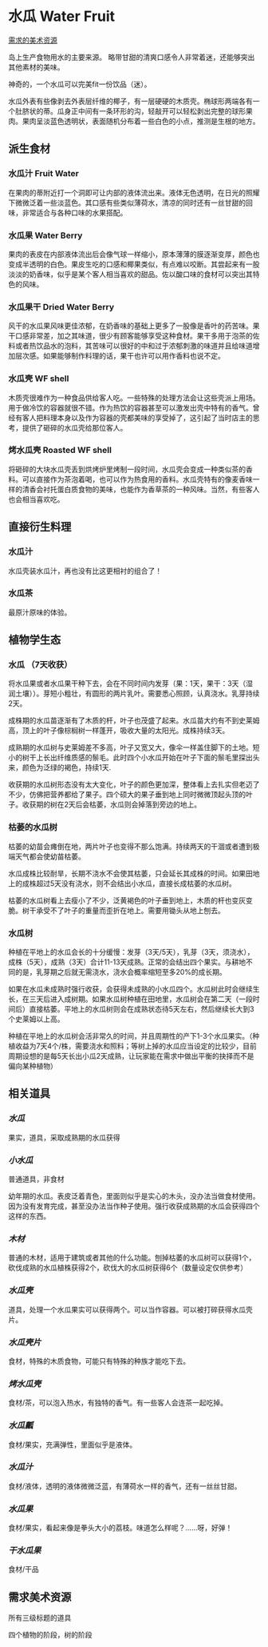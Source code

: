 # 水瓜 Water Fruit

[需求的美术资源](需求美术资源)

岛上生产食物用水的主要来源。
略带甘甜的清爽口感令人非常着迷，还能够突出其他素材的美味。

神奇的，一个水瓜可以完美fit一份饮品（迷）。

水瓜外表有些像剥去外表层纤维的椰子，有一层硬硬的木质壳。椭球形两端各有一个肚脐状的蒂。瓜身正中间有一条环形的沟，轻敲开可以轻松剥出完整的球形果肉。果肉呈淡蓝色透明状，表面随机分布着一些白色的小点，推测是生根的地方。

## 派生食材

### 水瓜汁 Fruit Water

在果肉的蒂附近打一个洞即可让内部的液体流出来。液体无色透明，在日光的照耀下微微泛着一些淡蓝色。其口感有些类似薄荷水，清凉的同时还有一丝甘甜的回味，非常适合与各种口味的水果搭配。

### 水瓜果 Water Berry

果肉的表皮在内部液体流出后会像气球一样缩小，原本薄薄的膜逐渐变厚，颜色也变成半透明的白色。果皮生吃的口感和椰果类似，有点难以咬断。其尝起来有一股淡淡的奶香味，似乎是某个客人相当喜欢的甜品。佐以酸口味的食材可以突出其特色的风味。

### 水瓜果干 Dried Water Berry

风干的水瓜果风味更佳浓郁，在奶香味的基础上更多了一股像是香叶的药苦味。果干口感非常差，加之其味道，很少有顾客能够享受这种食材。果干多用于泡茶的佐料或者热饮品水的泡料，其苦味可以很好的中和过于浓郁刺激的味道并且给味道增加层次感。如果能够制作料理的话，果干也许可以用作香料也说不定。

### 水瓜壳 WF shell

木质壳很难作为一种食品供给客人吃。一些特殊的处理方法会让这些壳派上用场。用于做冷饮的容器就很不错。作为热饮的容器甚至可以激发出壳中特有的香气。曾经有客人把料理本身以及作为容器的壳都美味的享受掉了，这引起了当时店主的思考，提供了砸碎的水瓜壳给那位客人。

### 烤水瓜壳 Roasted WF shell

将砸碎的大块水瓜壳丢到烘烤炉里烤制一段时间，水瓜壳会变成一种类似茶的香料。可以直接作为茶泡着喝，也可以作为热食用的香料。水瓜壳特有的像麦香味一样的清香会衬托蛋白质食物的美味，也能作为香草茶的一种风味。当然，有些客人也会相当喜欢吃。

## 直接衍生料理

### 水瓜汁

水瓜壳装水瓜汁，再也没有比这更相衬的组合了！

### 水瓜茶

最原汁原味的体验。

## 植物学生态

### 水瓜 （7天收获）

将水瓜果或者水瓜果干种下去，会在不同时间内发芽（果：1天，果干：3天（湿润土壤））。芽短小粗壮，有圆形的两片乳叶。需要悉心照顾，认真浇水。乳芽持续2天。

成株期的水瓜苗逐渐有了木质的杆，叶子也茂盛了起来。水瓜苗大约有不到史莱姆高，顶上的叶子像棕榈树一样蓬开，吸收大量的太阳光。成株持续3天。

成熟期的水瓜树与史莱姆差不多高，叶子又宽又大，像伞一样盖住脚下的土地。短小的树干上长出纤维质感的鬃毛。此时四个小水瓜开始在叶子下面的鬃毛里探出头来，颜色为泛绿的褐色，持续1天.

收获期的水瓜树形态没有太大变化，叶子的颜色更加深，整体看上去扎实但老迈了不少，仿佛把营养都给了果子。四个硕大的果子垂到地上同时微微顶起头顶的叶子。收获期的树在2天后会枯萎，水瓜则会掉落到旁边的地上。

### 枯萎的水瓜树

枯萎的幼苗会瘫倒在地，两片叶子也变得不那么饱满。持续两天的干涸或者遭到极端天气都会使幼苗枯萎。

水瓜成株比较耐旱，长期不浇水不会使其枯萎，只会延长其成株的时间。如果田地上的成株超过5天没有浇水，则不会结出小水瓜，直接长成枯萎的水瓜树。

枯萎的水瓜树看上去瘦小了不少，泛黄褐色的叶子垂到地上，木质的杆也变灰变脆。树干承受不了叶子的重量而歪折在地上。需要用锄头从地上刨去。

### 水瓜树

种植在平地上的水瓜会长的十分缓慢：发芽（3天/5天），乳芽（3天，须浇水），成株（5天），成熟（3天）合计11-13天成熟。正常的会结出四个果实。与耕地不同的是，乳芽期之后就无需浇水，浇水会概率缩短至多20%的成长期。

如果在水瓜未成熟时强行收获，会获得未成熟的小水瓜四个。水瓜树此时会继续生长，在三天后进入成树期。如果水瓜树种植在田地里，水瓜树会在第二天（一段时间后）直接枯萎。平地上的水瓜树则会在成熟状态待5天左右，然后继续长大到3个史莱姆以上高。

种植在平地上的水瓜树会活非常久的时间，并且周期性的产下1-3个水瓜果实。（种植收益为7天4个/株，需要浇水和照料；等树上掉的水瓜应当设定的比较少，目前周期设想的是每5天长出小瓜2天成熟，让玩家能在需求中做出平衡的抉择而不是偏向某种植物）

## 相关道具

### *水瓜*

果实，道具，采取成熟期的水瓜获得

### *小水瓜*

普通道具，非食材

幼年期的水瓜。表皮泛着青色，里面则似乎是实心的木头，没办法当做食材使用。因为没有发育完成，甚至没办法当作种子使用。强行收获成熟期的水瓜会获得四个这样的东西。

### *木材*

普通的木材，适用于建筑或者其他的什么功能。刨掉枯萎的水瓜树可以获得1个，砍伐成熟的水瓜植株获得2个，砍伐大的水瓜树获得6个（数量设定仅供参考）

### *水瓜壳*

道具，处理一个水瓜果实可以获得两个。可以当作容器。可以被打碎获得水瓜壳片。

### *水瓜壳片*

食材，特殊的木质食物，可能只有特殊的种族才能吃下去。

### *烤水瓜壳*

食材/茶，可以泡入热水，有独特的香气。有一些客人会连茶一起吃掉。

### *水瓜瓤*

食材/果实，充满弹性，里面似乎是液体。

### *水瓜汁*

食材/液体，透明的液体微微泛蓝，有薄荷水一样的香气，还有一丝丝甘甜。

### *水瓜果*

食材/果实，看起来像是拳头大小的荔枝。味道怎么样呢？……呀，好弹！

### *干水瓜果*

食材/干品

## 需求美术资源

所有三级标题的道具

四个植物的阶段，树的阶段
